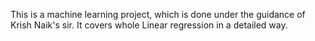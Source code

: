 This is a machine learning project, which is done under the guidance of Krish Naik's sir. It covers whole Linear regression in a detailed way.

